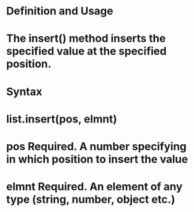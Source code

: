 # Definition and Usage
# The insert() method inserts the specified value at the specified position.

# Syntax
# list.insert(pos, elmnt)
# pos	Required. A number specifying in which position to insert the value
# elmnt	Required. An element of any type (string, number, object etc.)
